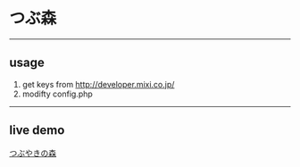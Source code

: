 # つぶ森

----
## usage
1. get keys from http://developer.mixi.co.jp/
2. modifty config.php


----
## live demo
[つぶやきの森](http://tsubumori.com)
